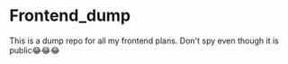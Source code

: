 # Frontend_dump

This is a dump repo for all my frontend plans. Don't spy even though it is public😂😂😂
